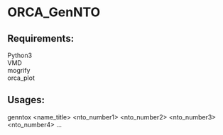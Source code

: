 # ORCA_GenNTO

## Requirements:
Python3\
VMD\
mogrify\
orca_plot

## Usages:
genntox <name_title> <nto_number1> <nto_number2> <nto_number3> <nto_number4> ...

